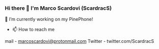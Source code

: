 ### Hi there 👋 I'm Marco Scardovi (ScardracS)

 🔭 I’m currently working on my PinePhone!
 
 
 - 📫 How to reach me
 
mail - marcoscardovi@protonmail.com
Twitter - twitter.com/ScardracS
<!--
**ScardracS/ScardracS** is a ✨ _special_ ✨ repository because its `README.md` (this file) appears on your GitHub profile.

Here are some ideas to get you started:

- 🔭 I’m currently working on ...
- 🌱 I’m currently learning ...
- 👯 I’m looking to collaborate on ...
- 🤔 I’m looking for help with ...
- 💬 Ask me about ...
- 📫 How to reach me: ...
- 😄 Pronouns: ...
- ⚡ Fun fact: ...
-->

